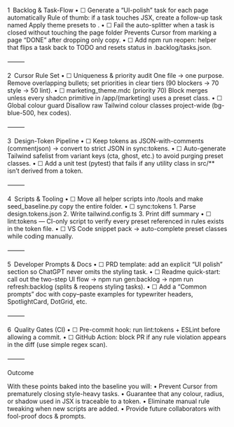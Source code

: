 1 Backlog & Task-Flow
	•	☐ Generate a “UI-polish” task for each page automatically
Rule of thumb: if a task touches JSX, create a follow-up task named Apply theme presets to <page>.
	•	☐ Fail the auto-splitter when a task is closed without touching the page folder
Prevents Cursor from marking a page “DONE” after dropping only copy.
	•	☐ Add npm run reopen:<id> helper that flips a task back to TODO and resets status in .backlog/tasks.json.

⸻

2 Cursor Rule Set
	•	☐ Uniqueness & priority audit
One file → one purpose. Remove overlapping bullets; set priorities in clear tiers (90 blockers → 70 style → 50 lint).
	•	☐ marketing_theme.mdc (priority 70)
Block merges unless every shadcn primitive in /app/(marketing) uses a preset class.
	•	☐ Global colour guard
Disallow raw Tailwind colour classes project-wide (bg-blue-500, hex codes).

⸻

3 Design-Token Pipeline
	•	☐ Keep tokens as JSON-with-comments (commentjson) → convert to strict JSON in sync:tokens.
	•	☐ Auto-generate Tailwind safelist from variant keys (cta, ghost, etc.) to avoid purging preset classes.
	•	☐ Add a unit test (pytest) that fails if any utility class in src/** isn’t derived from a token.

⸻

4 Scripts & Tooling
	•	☐ Move all helper scripts into /tools and make seed_baseline.py copy the entire folder.
	•	☐ sync:tokens
	1.	Parse design.tokens.json
	2.	Write tailwind.config.ts
	3.	Print diff summary
	•	☐ lint:tokens — CI-only script to verify every preset referenced in rules exists in the token file.
	•	☐ VS Code snippet pack → auto-complete preset classes while coding manually.

⸻

5 Developer Prompts & Docs
	•	☐ PRD template: add an explicit “UI polish” section so ChatGPT never omits the styling task.
	•	☐ Readme quick-start: call out the two-step UI flow →
npm run gen:backlog → npm run refresh:backlog (splits & reopens styling tasks).
	•	☐ Add a “Common prompts” doc with copy–paste examples for typewriter headers, SpotlightCard, DotGrid, etc.

⸻

6 Quality Gates (CI)
	•	☐ Pre-commit hook: run lint:tokens + ESLint before allowing a commit.
	•	☐ GitHub Action: block PR if any rule violation appears in the diff (use simple regex scan).

⸻

Outcome

With these points baked into the baseline you will:
	•	Prevent Cursor from prematurely closing style-heavy tasks.
	•	Guarantee that any colour, radius, or shadow used in JSX is traceable to a token.
	•	Eliminate manual rule tweaking when new scripts are added.
	•	Provide future collaborators with fool-proof docs & prompts.
